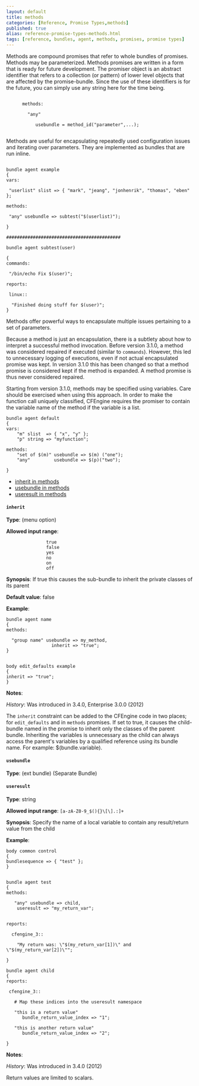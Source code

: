 ```yaml
---
layout: default
title: methods
categories: [Reference, Promise Types,methods]
published: true
alias: reference-promise-types-methods.html
tags: [reference, bundles, agent, methods, promises, promise types]
---
```


Methods are compound promises that refer to whole bundles of promises.
Methods may be parameterized. Methods promises are written in a form
that is ready for future development. The promiser object is an abstract
identifier that refers to a collection (or pattern) of lower level
objects that are affected by the promise-bundle. Since the use of these
identifiers is for the future, you can simply use any string here for
the time being.

```cf3
     
      methods:
     
        "any"
     
           usebundle = method_id("parameter",...);
     
```

Methods are useful for encapsulating repeatedly used configuration issues and 
iterating over parameters. They are implemented as bundles that are run 
inline.

  

```cf3

bundle agent example
{
vars:

 "userlist" slist => { "mark", "jeang", "jonhenrik", "thomas", "eben" };

methods:

 "any" usebundle => subtest("$(userlist)");

}

###########################################

bundle agent subtest(user)

{
commands:

 "/bin/echo Fix $(user)";

reports:

 linux::

  "Finished doing stuff for $(user)";
}

```

  

Methods offer powerful ways to encapsulate multiple issues pertaining to
a set of parameters.

Because a method is just an encapsulation, there is a subtlety about how
to interpret a successful method invocation. Before version 3.1.0, a
method was considered repaired if executed (similar to `commands`).
However, this led to unnecessary logging of executions, even if not
actual encapsulated promise was kept. In version 3.1.0 this has been
changed so that a method promise is considered kept if the method is
expanded. A method promise is thus never considered repaired.

Starting from version 3.1.0, methods may be specified using variables.
Care should be exercised when using this approach. In order to make the
function call uniquely classified, CFEngine requires the promiser to
contain the variable name of the method if the variable is a list.

```cf3
bundle agent default
{
vars:
    "m" slist  => { "x", "y" };
    "p" string => "myfunction";

methods:
    "set of $(m)" usebundle => $(m) ("one");
    "any"         usebundle => $(p)("two");
    
}
```

-   [inherit in methods](#inherit-in-methods)
-   [usebundle in methods](#usebundle-in-methods)
-   [useresult in methods](#useresult-in-methods)

#### `inherit`

**Type**: (menu option)

**Allowed input range**:   

```cf3
               true
               false
               yes
               no
               on
               off
```

**Synopsis**: If true this causes the sub-bundle to inherit the private
classes of its parent

**Default value**: false

**Example**:  
   

```cf3
bundle agent name
{
methods:

  "group name" usebundle => my_method,
                 inherit => "true";
}


body edit_defaults example
{
inherit => "true";
}
```

**Notes**:  
   

*History*: Was introduced in 3.4.0, Enterprise 3.0.0 (2012)

The `inherit` constraint can be added to the CFEngine code in two
places; for `edit_defaults` and in `methods` promises. If set to true,
it causes the child-bundle named in the promise to inherit only the
classes of the parent bundle. Inheriting the variables is unnecessary as
the child can always access the parent's variables by a qualified
reference using its bundle name. For example: \$(bundle.variable).

#### `usebundle`

**Type**: (ext bundle) (Separate Bundle)

#### `useresult`

**Type**: string

**Allowed input range**: `[a-zA-Z0-9_$(){}\[\].:]+`

**Synopsis**: Specify the name of a local variable to contain any
result/return value from the child

**Example**:  
   

```cf3
body common control
{
bundlesequence => { "test" };
}


bundle agent test
{
methods:

   "any" usebundle => child,
    useresult => "my_return_var";


reports:

  cfengine_3::

    "My return was: \"$(my_return_var[1])\" and \"$(my_return_var[2])\""; 
    
}

bundle agent child
{
reports:

 cfengine_3::

   # Map these indices into the useresult namespace

   "this is a return value"  
      bundle_return_value_index => "1";

   "this is another return value"  
      bundle_return_value_index => "2";

}
```

**Notes**:  
   

*History*: Was introduced in 3.4.0 (2012)

Return values are limited to scalars.
